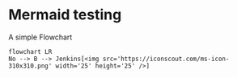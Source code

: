 # Mermaid testing

A simple Flowchart
```mermaid
flowchart LR
No --> B --> Jenkins[<img src='https://iconscout.com/ms-icon-310x310.png' width='25' height='25' />]
```
